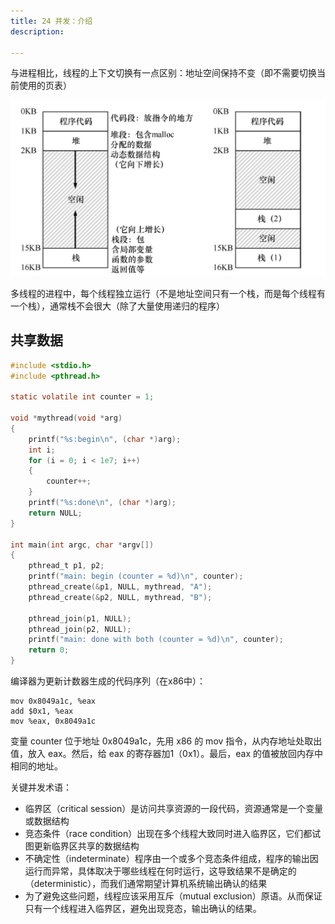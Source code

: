 ```yaml
---
title: 24 并发：介绍
description: 

---
```



与进程相比，线程的上下文切换有一点区别：地址空间保持不变（即不需要切换当前使用的页表）

![](./imgs/multi-threaded.png)

多线程的进程中，每个线程独立运行（不是地址空间只有一个栈，而是每个线程有一个栈），通常栈不会很大（除了大量使用递归的程序）

## 共享数据

```c
#include <stdio.h>
#include <pthread.h>

static volatile int counter = 1;

void *mythread(void *arg)
{
	printf("%s:begin\n", (char *)arg);
	int i;
	for (i = 0; i < 1e7; i++)
	{
		counter++;
	}
	printf("%s:done\n", (char *)arg);
	return NULL;
}

int main(int argc, char *argv[])
{
	pthread_t p1, p2;
	printf("main: begin (counter = %d)\n", counter);
	pthread_create(&p1, NULL, mythread, "A");
	pthread_create(&p2, NULL, mythread, "B");

	pthread_join(p1, NULL);
	pthread_join(p2, NULL);
	printf("main: done with both (counter = %d)\n", counter);
	return 0;
}
```

编译器为更新计数器生成的代码序列（在x86中）：

```armasm
mov 0x8049a1c, %eax
add $0x1, %eax
mov %eax, 0x8049a1c
```

变量 counter 位于地址 0x8049a1c，先用 x86 的 mov 指令，从内存地址处取出值，放入 eax。然后，给 eax 的寄存器加1（0x1）。最后，eax 的值被放回内存中相同的地址。

关键并发术语：

- 临界区（critical session）是访问共享资源的一段代码，资源通常是一个变量或数据结构
- 竞态条件（race condition）出现在多个线程大致同时进入临界区，它们都试图更新临界区共享的数据结构
- 不确定性（indeterminate）程序由一个或多个竞态条件组成，程序的输出因运行而异常，具体取决于哪些线程在何时运行，这导致结果不是确定的（deterministic），而我们通常期望计算机系统输出确认的结果
- 为了避免这些问题，线程应该采用互斥（mutual exclusion）原语。从而保证只有一个线程进入临界区，避免出现竞态，输出确认的结果。